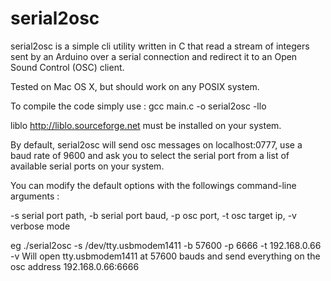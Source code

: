# serial2osc

serial2osc is a simple cli utility written in C that read a stream of integers sent by an Arduino over a serial connection and redirect it to an Open Sound Control (OSC) client.


Tested on Mac OS X, but should work on any POSIX system.

To compile the code simply use : gcc main.c -o serial2osc -llo

liblo <http://liblo.sourceforge.net> must be installed on your system.

By default, serial2osc will send osc messages on localhost:0777, use a baud rate of 9600 and ask you to select the serial port from a list of available serial ports on your system.

You can modify the default options with the followings command-line arguments :

-s serial port path, -b serial port baud, -p osc port, -t osc target ip, -v verbose mode

eg ./serial2osc -s /dev/tty.usbmodem1411 -b 57600 -p 6666 -t 192.168.0.66 -v
Will open tty.usbmodem1411 at 57600 bauds and send everything on the osc address 192.168.0.66:6666


